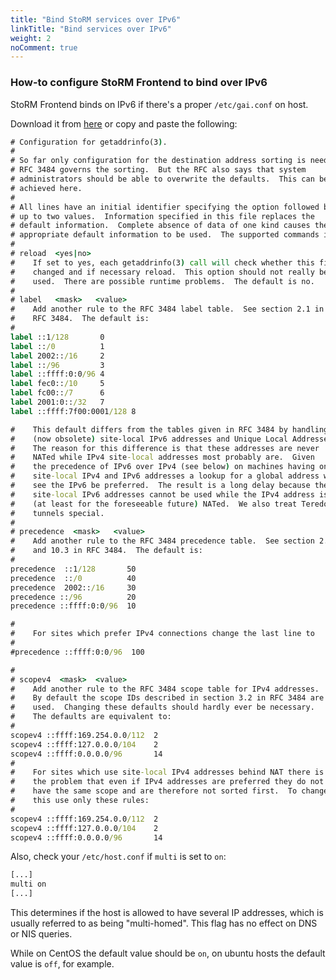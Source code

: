 ```yaml
---
title: "Bind StoRM services over IPv6"
linkTitle: "Bind services over IPv6"
weight: 2
noComment: true
---
```


### How-to configure StoRM Frontend to bind over IPv6

StoRM Frontend binds on IPv6 if there's a proper `/etc/gai.conf` on host.

Download it from [here][example-gai] or copy and paste the following:

```bat
# Configuration for getaddrinfo(3).
#
# So far only configuration for the destination address sorting is needed.
# RFC 3484 governs the sorting.  But the RFC also says that system
# administrators should be able to overwrite the defaults.  This can be
# achieved here.
#
# All lines have an initial identifier specifying the option followed by
# up to two values.  Information specified in this file replaces the
# default information.  Complete absence of data of one kind causes the
# appropriate default information to be used.  The supported commands include:
#
# reload  <yes|no>
#    If set to yes, each getaddrinfo(3) call will check whether this file
#    changed and if necessary reload.  This option should not really be
#    used.  There are possible runtime problems.  The default is no.
#
# label   <mask>   <value>
#    Add another rule to the RFC 3484 label table.  See section 2.1 in
#    RFC 3484.  The default is:
#
label ::1/128       0
label ::/0          1
label 2002::/16     2
label ::/96         3
label ::ffff:0:0/96 4
label fec0::/10     5
label fc00::/7      6
label 2001:0::/32   7
label ::ffff:7f00:0001/128 8

#    This default differs from the tables given in RFC 3484 by handling
#    (now obsolete) site-local IPv6 addresses and Unique Local Addresses.
#    The reason for this difference is that these addresses are never
#    NATed while IPv4 site-local addresses most probably are.  Given
#    the precedence of IPv6 over IPv4 (see below) on machines having only
#    site-local IPv4 and IPv6 addresses a lookup for a global address would
#    see the IPv6 be preferred.  The result is a long delay because the
#    site-local IPv6 addresses cannot be used while the IPv4 address is
#    (at least for the foreseeable future) NATed.  We also treat Teredo
#    tunnels special.
#
# precedence  <mask>   <value>
#    Add another rule to the RFC 3484 precedence table.  See section 2.1
#    and 10.3 in RFC 3484.  The default is:
#
precedence  ::1/128       50
precedence  ::/0          40
precedence  2002::/16     30
precedence ::/96          20
precedence ::ffff:0:0/96  10

#
#    For sites which prefer IPv4 connections change the last line to
#
#precedence ::ffff:0:0/96  100

#
# scopev4  <mask>  <value>
#    Add another rule to the RFC 3484 scope table for IPv4 addresses.
#    By default the scope IDs described in section 3.2 in RFC 3484 are
#    used.  Changing these defaults should hardly ever be necessary.
#    The defaults are equivalent to:
#
scopev4 ::ffff:169.254.0.0/112  2
scopev4 ::ffff:127.0.0.0/104    2
scopev4 ::ffff:0.0.0.0/96       14
#
#    For sites which use site-local IPv4 addresses behind NAT there is
#    the problem that even if IPv4 addresses are preferred they do not
#    have the same scope and are therefore not sorted first.  To change
#    this use only these rules:
#
scopev4 ::ffff:169.254.0.0/112  2
scopev4 ::ffff:127.0.0.0/104    2
scopev4 ::ffff:0.0.0.0/96       14
```

Also, check your `/etc/host.conf` if `multi` is set to `on`:

```bat
[...]
multi on
[...]
```

This determines if the host is allowed to have several IP addresses, which is
usually referred to as being "multi-homed".
This flag has no effect on DNS or NIS queries.

While on CentOS the default value should be `on`, on ubuntu hosts the default
value is `off`, for example.

[example-gai]: http://www.mi.infn.it/ipv6/prefer_dual_stack_on_unspec_binding_glibc29_gai.conf
